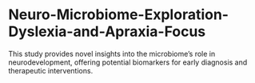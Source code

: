 # Neuro-Microbiome-Exploration-Dyslexia-and-Apraxia-Focus
This study provides novel insights into the microbiome’s role in neurodevelopment, offering potential biomarkers for early diagnosis and therapeutic interventions.
